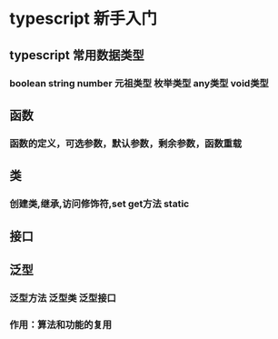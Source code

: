 # typescript 新手入门
## typescript 常用数据类型
### boolean string number 元祖类型 枚举类型 any类型 void类型
## 函数
### 函数的定义，可选参数，默认参数，剩余参数，函数重载
## 类
### 创建类,继承,访问修饰符,set get方法 static
## 接口
## 泛型
### 泛型方法 泛型类 泛型接口
### 作用：算法和功能的复用

